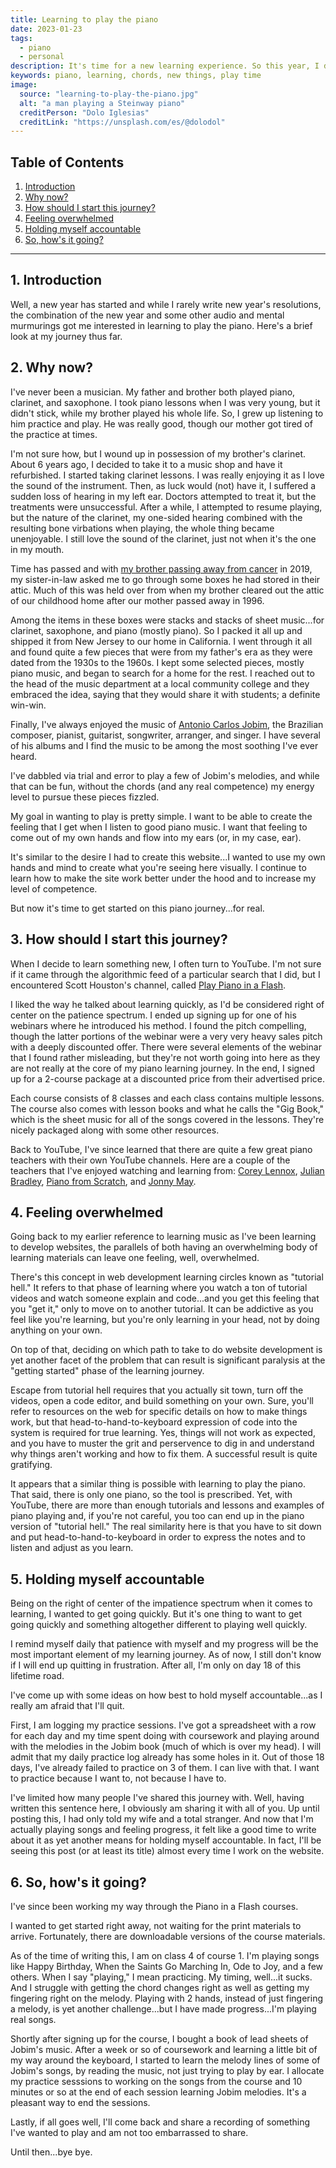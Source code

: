 ```yaml
---
title: Learning to play the piano
date: 2023-01-23
tags:
  - piano
  - personal
description: It's time for a new learning experience. So this year, I decided to learn to play the piano.
keywords: piano, learning, chords, new things, play time
image:
  source: "learning-to-play-the-piano.jpg"
  alt: "a man playing a Steinway piano"
  creditPerson: "Dolo Iglesias"
  creditLink: "https://unsplash.com/es/@dolodol"
---
```


## Table of Contents

<div class="toc">

1. [Introduction](#section1)
2. [Why now?](#section2)
3. [How should I start this journey?](#section3)
4. [Feeling overwhelmed](#section4)
5. [Holding myself accountable](#section5)
6. [So, how's it going?](#section6)

</div>

---

<div id="section1"></div>

## 1. Introduction

Well, a new year has started and while I rarely write new year's resolutions, the combination of the new year and some other audio and mental murmurings got me interested in learning to play the piano. Here's a brief look at my journey thus far.

<div id="section2"></div>

## 2. Why now?

I've never been a musician. My father and brother both played piano, clarinet, and saxophone. I took piano lessons when I was very young, but it didn't stick, while my brother played his whole life. So, I grew up listening to him practice and play. He was really good, though our mother got tired of the practice at times.

I'm not sure how, but I wound up in possession of my brother's clarinet. About 6 years ago, I decided to take it to a music shop and have it refurbished. I started taking clarinet lessons. I was really enjoying it as I love the sound of the instrument. Then, as luck would (not) have it, I suffered a sudden loss of hearing in my left ear. Doctors attempted to treat it, but the treatments were unsuccessful. After a while, I attempted to resume playing, but the nature of the clarinet, my one-sided hearing combined with the resulting bone virbations when playing, the whole thing became unenjoyable. I still love the sound of the clarinet, just not when it's the one in my mouth.

Time has passed and with [my brother passing away from cancer](https://www.bobmonsour.com/posts/losing-my-brother-to-cancer/) in 2019, my sister-in-law asked me to go through some boxes he had stored in their attic. Much of this was held over from when my brother cleared out the attic of our childhood home after our mother passed away in 1996.

Among the items in these boxes were stacks and stacks of sheet music...for clarinet, saxophone, and piano (mostly piano). So I packed it all up and shipped it from New Jersey to our home in California. I went through it all and found quite a few pieces that were from my father's era as they were dated from the 1930s to the 1960s. I kept some selected pieces, mostly piano music, and began to search for a home for the rest. I reached out to the head of the music department at a local community college and they embraced the idea, saying that they would share it with students; a definite win-win.

Finally, I've always enjoyed the music of [Antonio Carlos Jobim](https://en.wikipedia.org/wiki/Ant%C3%B4nio_Carlos_Jobim), the Brazilian composer, pianist, guitarist, songwriter, arranger, and singer. I have several of his albums and I find the music to be among the most soothing I've ever heard.

I've dabbled via trial and error to play a few of Jobim's melodies, and while that can be fun, without the chords (and any real competence) my energy level to pursue these pieces fizzled.

My goal in wanting to play is pretty simple. I want to be able to create the feeling that I get when I listen to good piano music. I want that feeling to come out of my own hands and flow into my ears (or, in my case, ear).

It's similar to the desire I had to create this website...I wanted to use my own hands and mind to create what you're seeing here visually. I continue to learn how to make the site work better under the hood and to increase my level of competence.

But now it's time to get started on this piano journey...for real.

<div id="section3"></div>

## 3. How should I start this journey?

When I decide to learn something new, I often turn to YouTube. I'm not sure if it came through the algorithmic feed of a particular search that I did, but I encountered Scott Houston's channel, called [Play Piano in a Flash](https://www.youtube.com/@pianoinaflash/videos).

I liked the way he talked about learning quickly, as I'd be considered right of center on the patience spectrum. I ended up signing up for one of his webinars where he introduced his method. I found the pitch compelling, though the latter portions of the webinar were a very very heavy sales pitch with a deeply discounted offer. There were several elements of the webinar that I found rather misleading, but they're not worth going into here as they are not really at the core of my piano learning journey. In the end, I signed up for a 2-course package at a discounted price from their advertised price.

Each course consists of 8 classes and each class contains multiple lessons. The course also comes with lesson books and what he calls the "Gig Book," which is the sheet music for all of the songs covered in the lessons. They're nicely packaged along with some other resources.

Back to YouTube, I've since learned that there are quite a few great piano teachers with their own YouTube channels. Here are a couple of the teachers that I've enjoyed watching and learning from: [Corey Lennox](https://www.youtube.com/@CoreyLennox/about), [Julian Bradley](https://www.youtube.com/@jazztutorial/about), [Piano from Scratch](https://www.youtube.com/@PianoFromScratch/about), and [Jonny May](https://www.youtube.com/@PianoWithJonny/about).

<div id="section4"></div>

## 4. Feeling overwhelmed

Going back to my earlier reference to learning music as I've been learning to develop websites, the parallels of both having an overwhelming body of learning materials can leave one feeling, well, overwhelmed.

There's this concept in web development learning circles known as "tutorial hell." It refers to that phase of learning where you watch a ton of tutorial videos and watch someone explain and code...and you get this feeling that you "get it," only to move on to another tutorial. It can be addictive as you feel like you're learning, but you're only learning in your head, not by doing anything on your own.

On top of that, deciding on which path to take to do website development is yet another facet of the problem that can result is significant paralysis at the "getting started" phase of the learning journey.

Escape from tutorial hell requires that you actually sit town, turn off the videos, open a code editor, and build something on your own. Sure, you'll refer to resources on the web for specific details on how to make things work, but that head-to-hand-to-keyboard expression of code into the system is required for true learning. Yes, things will not work as expected, and you have to muster the grit and perservence to dig in and understand why things aren't working and how to fix them. A successful result is quite gratifying.

It appears that a similar thing is possible with learning to play the piano. That said, there is only one piano, so the tool is prescribed. Yet, with YouTube, there are more than enough tutorials and lessons and examples of piano playing and, if you're not careful, you too can end up in the piano version of "tutorial hell." The real similarity here is that you have to sit down and put head-to-hand-to-keyboard in order to express the notes and to listen and adjust as you learn.

<div id="section5"></div>

## 5. Holding myself accountable

Being on the right of center of the impatience spectrum when it comes to learning, I wanted to get going quickly. But it's one thing to want to get going quickly and something altogether different to playing well quickly.

I remind myself daily that patience with myself and my progress will be the most important element of my learning journey. As of now, I still don't know if I will end up quitting in frustration. After all, I'm only on day 18 of this lifetime road.

I've come up with some ideas on how best to hold myself accountable...as I really am afraid that I'll quit.

First, I am logging my practice sessions. I've got a spreadsheet with a row for each day and my time spent doing with coursework and playing around with the melodies in the Jobim book (much of which is over my head). I will admit that my daily practice log already has some holes in it. Out of those 18 days, I've already failed to practice on 3 of them. I can live with that. I want to practice because I want to, not because I have to.

I've limited how many people I've shared this journey with. Well, having written this sentence here, I obviously am sharing it with all of you. Up until posting this, I had only told my wife and a total stranger. And now that I'm actually playing songs and feeling progress, it felt like a good time to write about it as yet another means for holding myself accountable. In fact, I'll be seeing this post (or at least its title) almost every time I work on the website.

<div id="section6"></div>

## 6. So, how's it going?

I've since been working my way through the Piano in a Flash courses.

I wanted to get started right away, not waiting for the print materials to arrive. Fortunately, there are downloadable versions of the course materials.

As of the time of writing this, I am on class 4 of course 1. I'm playing songs like Happy Birthday, When the Saints Go Marching In, Ode to Joy, and a few others. When I say "playing," I mean practicing. My timing, well...it sucks. And I struggle with getting the chord changes right as well as getting my fingering right on the melody. Playing with 2 hands, instead of just fingering a melody, is yet another challenge...but I have made progress...I'm playing real songs.

Shortly after signing up for the course, I bought a book of lead sheets of Jobim's music. After a week or so of coursework and learning a little bit of my way around the keyboard, I started to learn the melody lines of some of Jobim's songs, by reading the music, not just trying to play by ear. I allocate my practice sesssions to working on the songs from the course and 10 minutes or so at the end of each session learning Jobim melodies. It's a pleasant way to end the sessions.

Lastly, if all goes well, I'll come back and share a recording of something I've wanted to play and am not too embarrassed to share.

Until then...bye bye.
